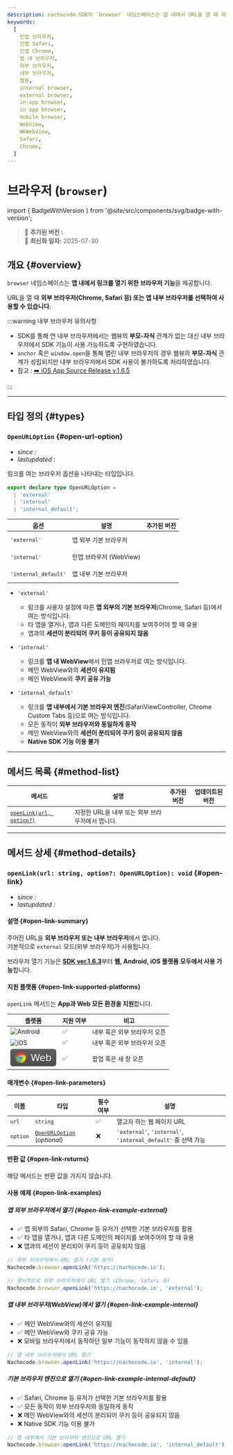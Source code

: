 ```yaml
---
description: nachocode SDK의 `browser` 네임스페이스는 앱 내에서 URL을 열 때 외부 또는 내부 브라우저를 선택하여 열 수 있는 기능을 제공합니다.
keywords:
  [
    인앱 브라우저,
    인앱 Safari,
    인앱 Chrome,
    앱 내 브라우저,
    외부 브라우저,
    내부 브라우저,
    웹뷰,
    internal browser,
    external browser,
    in-app browser,
    in app browser,
    mobile browser,
    WebView,
    WKWebView,
    Safari,
    Chrome,
  ]
---
```


# 브라우저 (`browser`)

import { BadgeWithVersion } from '@site/src/components/svg/badge-with-version';

> 🚀 **추가된 버전 :** <BadgeWithVersion type="SDK" version="v1.0.3" link="/docs/releases/v1/sdk/release-v-1-0-3" /> <BadgeWithVersion type="Android" version="v1.1.0" link="/docs/releases/v1/app-source/android/release-v-1-1-0" /> <BadgeWithVersion type="iOS" version="v1.1.0" link="/docs/releases/v1/app-source/ios/release-v-1-1-0" />  
> 🔔 **최신화 일자:** 2025-07-30

## **개요** {#overview}

`browser` 네임스페이스는 **앱 내에서 링크를 열기 위한 브라우저 기능**을 제공합니다.

URL을 열 때 **외부 브라우저(Chrome, Safari 등) 또는 앱 내부 브라우저를 선택하여 사용할 수 있습니다.**

:::warning 내부 브라우저 유의사항

- SDK를 통해 연 내부 브라우저에서는 웹뷰의 **부모-자식** 관계가 없는 대신 내부 브라우저에서 SDK 기능이 사용 가능하도록 구현하였습니다.
- `anchor` 혹은 `window.open`을 통해 열린 내부 브라우저의 경우 웹뷰의 **부모-자식** 관계가 성립되지만 내부 브라우저에서 SDK 사용이 불가하도록 처리하였습니다.
- 참고 : [➡️ iOS App Source Release v.1.6.5](/docs/releases/v1/app-source/ios/release-v-1-6-5)

:::

---

## **타입 정의** {#types}

### **`OpenURLOption`** {#open-url-option}

- _since :_ <BadgeWithVersion type="SDK" version="v1.0.3" link="/docs/releases/v1/sdk/release-v-1-0-3" />
- _lastupdated :_ <BadgeWithVersion type="SDK" version="v1.6.3" link="/docs/releases/v1/sdk/release-v-1-6-3" />

링크를 여는 브라우저 옵션을 나타내는 타입입니다.

```typescript
export declare type OpenURLOption =
  | 'external'
  | 'internal'
  | 'internal_default';
```

| 옵션                 | 설명                    | 추가된 버전                                                                                                                                                                                                                                                                                                                           |
| -------------------- | ----------------------- | ------------------------------------------------------------------------------------------------------------------------------------------------------------------------------------------------------------------------------------------------------------------------------------------------------------------------------------- |
| `'external'`         | 앱 외부 기본 브라우저   | <BadgeWithVersion type="SDK" version="v1.0.3" link="/docs/releases/v1/sdk/release-v-1-0-3" /> <br/><BadgeWithVersion type="Android" version="v1.1.0" link="/docs/releases/v1/app-source/android/release-v-1-1-0" /> <br/><BadgeWithVersion type="iOS" version="v1.1.0" link="/docs/releases/v1/app-source/ios/release-v-1-1-0" />     |
| `'internal'`         | 인앱 브라우저 (WebView) | <BadgeWithVersion type="SDK" version="v1.0.3" link="/docs/releases/v1/sdk/release-v-1-0-3" /> <br/><BadgeWithVersion type="Android" version="v1.1.0" link="/docs/releases/v1/app-source/android/release-v-1-1-0" /> <br/><BadgeWithVersion type="iOS" version="v1.1.0" link="/docs/releases/v1/app-source/ios/release-v-1-1-0" />     |
| `'internal_default'` | 앱 내부 기본 브라우저   | <BadgeWithVersion type="SDK" version="v1.6.3" link="/docs/releases/v1/sdk/release-v-1-6-3" /> <br/> <BadgeWithVersion type="Android" version="v1.6.9" link="/docs/releases/v1/app-source/android/release-v-1-6-9" /> <br/> <BadgeWithVersion type="iOS" version="v1.6.10" link="/docs/releases/v1/app-source/ios/release-v-1-6-10" /> |

- `'external'`
  - 링크를 사용자 설정에 따른 **앱 외부의 기본 브라우저**(Chrome, Safari 등)에서 여는 방식입니다.
  - 타 앱을 열거나, 앱과 다른 도메인의 페이지를 보여주어야 할 때 유용
  - 앱과의 **세션이 분리되어 쿠키 등이 공유되지 않음**

- `'internal'`
  - 링크를 **앱 내 WebView**에서 인앱 브라우저로 여는 방식입니다.
  - 메인 WebView와의 **세션이 유지됨**
  - 메인 WebView와 **쿠키 공유 가능**

- `'internal_default'`
  - 링크를 **앱 내부에서 기본 브라우저 엔진**(SafariViewController, Chrome Custom Tabs 등)으로 여는 방식입니다.
  - 모든 동작이 **외부 브라우저와 동일하게 동작**
  - 메인 WebView와의 **세션이 분리되어 쿠키 등이 공유되지 않음**
  - **Native SDK 기능 이용 불가**

---

## **메서드 목록** {#method-list}

| 메서드                                 | 설명                                             | 추가된 버전                                                                                   | 업데이트된 버전                                                                               |
| -------------------------------------- | ------------------------------------------------ | --------------------------------------------------------------------------------------------- | --------------------------------------------------------------------------------------------- |
| [`openLink(url, option?)`](#open-link) | 지정한 URL을 내부 또는 외부 브라우저에서 엽니다. | <BadgeWithVersion type="SDK" version="v1.0.3" link="/docs/releases/v1/sdk/release-v-1-0-3" /> | <BadgeWithVersion type="SDK" version="v1.6.3" link="/docs/releases/v1/sdk/release-v-1-6-3" /> |

---

## **메서드 상세** {#method-details}

### **`openLink(url: string, option?: OpenURLOption): void`** {#open-link}

- _since :_ <BadgeWithVersion type="SDK" version="v1.0.3" link="/docs/releases/v1/sdk/release-v-1-0-3" />
- _lastupdated :_ <BadgeWithVersion type="SDK" version="v1.6.3" link="/docs/releases/v1/sdk/release-v-1-6-3" />

#### 설명 {#open-link-summary}

주어진 URL을 **외부 브라우저 또는 내부 브라우저**에서 엽니다.  
기본적으로 `external` 모드(외부 브라우저)가 사용됩니다.

브라우저 열기 기능은 [**SDK ver.1.6.3**](/docs/releases/v1/sdk/release-v-1-6-3)부터 **웹, Android, iOS 플랫폼 모두에서 사용 가능**합니다.

#### 지원 플랫폼 {#open-link-supported-platforms}

`openLink` 메서드는 **App과 Web 모든 환경을 지원**합니다.

| 플랫폼                                                             | 지원 여부 | 비고                         |
| ------------------------------------------------------------------ | --------- | ---------------------------- |
| ![Android](https://img.shields.io/badge/Android-gray?logo=android) | ✅        | 내부 혹은 외부 브라우저 오픈 |
| ![iOS](https://img.shields.io/badge/iOS-gray?logo=apple)           | ✅        | 내부 혹은 외부 브라우저 오픈 |
| ![Web](/img/docs/chrome-badge.svg)                                 | ✅        | 팝업 혹은 새 창 오픈         |

#### 매개변수 {#open-link-parameters}

| 이름     | 타입                                             | 필수 여부 | 설명                                                          |
| -------- | ------------------------------------------------ | --------- | ------------------------------------------------------------- |
| `url`    | `string`                                         | ✅        | 열고자 하는 웹 페이지 URL                                     |
| `option` | [`OpenURLOption`](#open-url-option) (_optional_) | ❌        | `'external'`, `'internal'`, `'internal_default'` 중 선택 가능 |

#### 반환 값 {#open-link-returns}

해당 메서드는 반환 값을 가지지 않습니다.

#### 사용 예제 {#open-link-examples}

##### 앱 외부 브라우저에서 열기 {#open-link-example-external}

- ✅ 앱 외부의 Safari, Chrome 등 유저가 선택한 기본 브라우저를 활용
- ✅ 타 앱을 열거나, 앱과 다른 도메인의 페이지를 보여주어야 할 때 유용
- ❌ 앱과의 세션이 분리되어 쿠키 등이 공유되지 않음

```javascript
// 외부 브라우저에서 URL 열기 (기본 동작)
Nachocode.browser.openLink('https://nachocode.io');
```

```javascript
// 명시적으로 외부 브라우저에서 URL 열기 (Chrome, Safari 등)
Nachocode.browser.openLink('https://nachocode.io', 'external');
```

##### 앱 내부 브라우저(WebView)에서 열기 {#open-link-example-internal}

- ✅ 메인 WebView와의 세션이 유지됨
- ✅ 메인 WebView와 쿠키 공유 가능
- ❌ 모바일 브라우저에서 동작하던 일부 기능이 동작하지 않을 수 있음

```javascript
// 앱 내부 브라우저에서 URL 열기
Nachocode.browser.openLink('https://nachocode.io', 'internal');
```

##### 기본 브라우저 엔진으로 열기 {#open-link-example-internal-default}

- ✅ Safari, Chrome 등 유저가 선택한 기본 브라우저를 활용
- ✅ 모든 동작이 외부 브라우저와 동일하게 동작
- ❌ 메인 WebView와의 세션이 분리되어 쿠키 등이 공유되지 않음
- ❌ Native SDK 기능 이용 불가

```javascript
// 앱 내부에서 기본 브라우저 엔진으로 URL 열기
Nachocode.browser.openLink('https://nachocode.io', 'internal_default');
```
